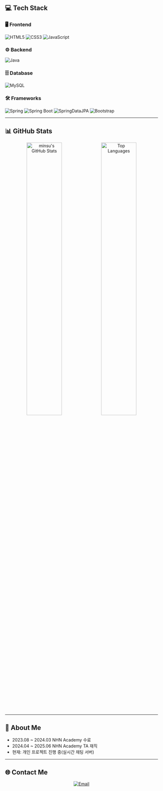 
## 💻 **Tech Stack**

### 🖥️ **Frontend**
![HTML5](https://img.shields.io/badge/html5-%23E34F26.svg?style=for-the-badge&logo=html5&logoColor=white)
![CSS3](https://img.shields.io/badge/css3-%231572B6.svg?style=for-the-badge&logo=css3&logoColor=white)
![JavaScript](https://img.shields.io/badge/javascript-%23323330.svg?style=for-the-badge&logo=javascript&logoColor=%23F7DF1E)

### ⚙️ **Backend**
![Java](https://img.shields.io/badge/java-%23ED8B00.svg?style=for-the-badge&logo=openjdk&logoColor=white)

### 🗄️ **Database**
![MySQL](https://img.shields.io/badge/mysql-4479A1.svg?style=for-the-badge&logo=mysql&logoColor=white)

### 🛠️ **Frameworks**
![Spring](https://img.shields.io/badge/spring-%236DB33F.svg?style=for-the-badge&logo=spring&logoColor=white)
![Spring Boot](https://img.shields.io/badge/spring%20boot-6DB33F?style=for-the-badge&logo=springboot&logoColor=white)
![SpringDataJPA](https://img.shields.io/badge/Spring%20Data%20JPA-6DB33F?style=for-the-badge&logo=Spring&logoColor=white)
![Bootstrap](https://img.shields.io/badge/bootstrap-%238511FA.svg?style=for-the-badge&logo=bootstrap&logoColor=white)

---

## 📊 **GitHub Stats**
<div align="center">
  <img src="https://github-readme-stats.vercel.app/api?username=minsu11&show_icons=true&theme=cobalt&hide_border=true" alt="minsu's GitHub Stats" width="48%" />
  <img src="https://github-readme-stats.vercel.app/api/top-langs/?username=minsu11&layout=compact&bg_color=0d1117&title_color=ffffff&text_color=c9d1d9&hide_border=true" alt="Top Languages" width="48%" />
</div>

---

## 🎯 **About Me**

- 2023.08 ~ 2024.03 NHN Academy 수료
- 2024.04 ~ 2025.06 NHN Academy TA 재직
- 현재: 개인 프로젝트 진행 중(실시간 채팅 서버) 
---

## 🌐 **Contact Me**
<div align="center">
  <a href="mailto:zmfjtnl2@gmail.com"><img src="https://img.shields.io/badge/email-D14836?style=for-the-badge&logo=gmail&logoColor=white" alt="Email" /></a>
</div>

